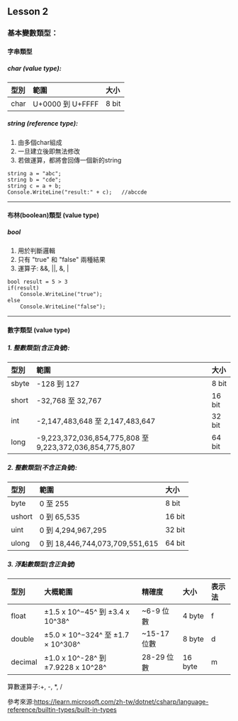 ## Lesson 2

### 基本變數類型：

#### 字串類型
##### char (value type):
| 型別 | 範圍              | 大小  |
|:-----|:-----------------|:------|
| char | U+0000 到 U+FFFF | 8 bit |
##### string (reference type):
1. 由多個char組成
2. 一旦建立後即無法修改
3. 若做運算，都將會回傳一個新的string
```
string a = "abc";
string b = "cde";
string c = a + b;
Console.WriteLine("result:" + c);   //abccde
```
---

#### 布林(boolean)類型 (value type)
##### bool
1. 用於判斷邏輯
2. 只有 "true" 和 "false" 兩種結果
3. 運算子: &&, ||, &, |  
```
bool result = 5 > 3
if(result)
    Console.WriteLine("true");
else
    Console.WriteLine("false");
```
---

#### 數字類型 (value type)
##### 1. 整數類型(含正負號):

| 型別   | 範圍                                                    | 大小   |
|:------|:--------------------------------------------------------|:-------|
| sbyte | -128 到 127                                             | 8 bit  |
| short | -32,768 至 32,767                                       | 16 bit |
| int   | -2,147,483,648 至 2,147,483,647                         | 32 bit |
| long  | -9,223,372,036,854,775,808 至 9,223,372,036,854,775,807 | 64 bit |
   
##### 2. 整數類型(不含正負號):

| 型別    | 範圍                            | 大小   |
|:-------|:--------------------------------|:-------|
| byte   | 0 至 255                        | 8 bit  |
| ushort | 	0 到 65,535                    | 16 bit |
| uint   | 0 到 4,294,967,295              | 32 bit |
| ulong  | 0 到 18,446,744,073,709,551,615 | 64 bit |
    
##### 3. 浮點數類型(含正負號)

| 型別      | 大概範圍                            | 精確度       | 大小     | 表示法 |
|:----------|:-----------------------------------|:------------|:--------|:---|
| float     | ±1.5 x 10^−45^ 到 ±3.4 x 10^38^    | ~6-9 位數    | 4 byte  | f |
| double    | ±5.0 × 10^−324^ 至 ±1.7 × 10^308^  | ~15-17 位數  | 8 byte  | d |
| decimal   | ±1.0 x 10^-28^ 到 ±7.9228 x 10^28^ | 28-29 位數   | 16 byte | m |

算數運算子:+, -, *, /

參考來源:https://learn.microsoft.com/zh-tw/dotnet/csharp/language-reference/builtin-types/built-in-types
